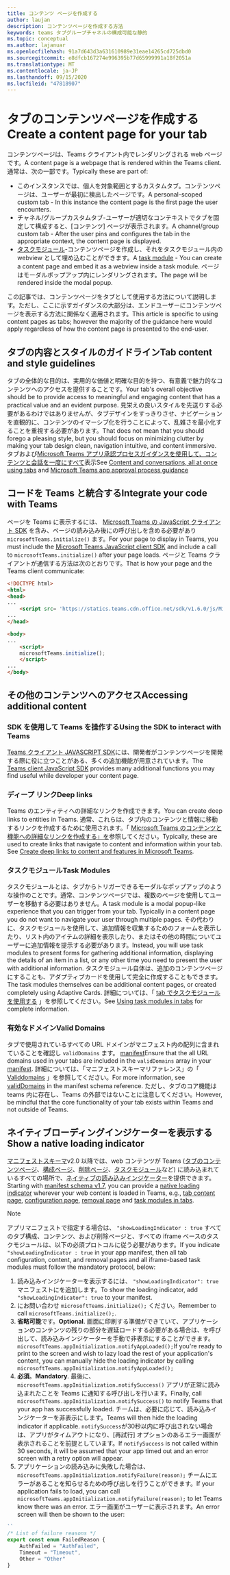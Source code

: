 ```yaml
---
title: コンテンツ ページを作成する
author: laujan
description: コンテンツページを作成する方法
keywords: teams タブグループチャネルの構成可能な静的
ms.topic: conceptual
ms.author: lajanuar
ms.openlocfilehash: 91a7d643d3a631610989e31eae14265cd725dbd0
ms.sourcegitcommit: e8dfcb167274e996395b77d65999991a18f2051a
ms.translationtype: MT
ms.contentlocale: ja-JP
ms.lasthandoff: 09/15/2020
ms.locfileid: "47818907"
---
```

# <a name="create-a-content-page-for-your-tab"></a><span data-ttu-id="d4c05-104">タブのコンテンツページを作成する</span><span class="sxs-lookup"><span data-stu-id="d4c05-104">Create a content page for your tab</span></span>

<span data-ttu-id="d4c05-105">コンテンツページは、Teams クライアント内でレンダリングされる web ページです。</span><span class="sxs-lookup"><span data-stu-id="d4c05-105">A content page is a webpage that is rendered within the Teams client.</span></span> <span data-ttu-id="d4c05-106">通常は、次の一部です。</span><span class="sxs-lookup"><span data-stu-id="d4c05-106">Typically these are part of:</span></span>

* <span data-ttu-id="d4c05-107">このインスタンスでは、個人を対象範囲とするカスタムタブ。コンテンツページは、ユーザーが最初に検出したページです。</span><span class="sxs-lookup"><span data-stu-id="d4c05-107">A personal-scoped custom tab - In this instance the content page is the first page the user encounters.</span></span>
* <span data-ttu-id="d4c05-108">チャネル/グループカスタムタブ-ユーザーが適切なコンテキストでタブを固定して構成すると、[コンテンツ] ページが表示されます。</span><span class="sxs-lookup"><span data-stu-id="d4c05-108">A channel/group custom tab - After the user pins and configures the tab in the appropriate context, the content page is displayed.</span></span>
* <span data-ttu-id="d4c05-109">[タスクモジュール](~/task-modules-and-cards/what-are-task-modules.md)-コンテンツページを作成し、それをタスクモジュール内の webview として埋め込むことができます。</span><span class="sxs-lookup"><span data-stu-id="d4c05-109">A [task module](~/task-modules-and-cards/what-are-task-modules.md) - You can create a content page and embed it as a webview inside a task module.</span></span> <span data-ttu-id="d4c05-110">ページはモーダルポップアップ内にレンダリングされます。</span><span class="sxs-lookup"><span data-stu-id="d4c05-110">The page will be rendered inside the modal popup.</span></span>

<span data-ttu-id="d4c05-111">この記事では、コンテンツページをタブとして使用する方法について説明します。ただし、ここに示すガイダンスの大部分は、エンドユーザーにコンテンツページを表示する方法に関係なく適用されます。</span><span class="sxs-lookup"><span data-stu-id="d4c05-111">This article is specific to using content pages as tabs; however the majority of the guidance here would apply regardless of how the content page is presented to the end-user.</span></span>

## <a name="tab-content-and-style-guidelines"></a><span data-ttu-id="d4c05-112">タブの内容とスタイルのガイドライン</span><span class="sxs-lookup"><span data-stu-id="d4c05-112">Tab content and style guidelines</span></span>

<span data-ttu-id="d4c05-113">タブの全体的な目的は、実用的な価値と明確な目的を持つ、有意義で魅力的なコンテンツへのアクセスを提供することです。</span><span class="sxs-lookup"><span data-stu-id="d4c05-113">Your tab's overall objective should be to provide access to meaningful and engaging content that has a practical value and an evident purpose.</span></span> <span data-ttu-id="d4c05-114">見栄えの良いスタイルを先送りする必要があるわけではありませんが、タブデザインをすっきりさせ、ナビゲーションを直観的に、コンテンツのイマーシブ化を行うことによって、乱雑さを最小化することを重視する必要があります。</span><span class="sxs-lookup"><span data-stu-id="d4c05-114">That does not mean that you should forego a pleasing style, but you should focus on minimizing clutter by making your tab design clean, navigation intuitive, and content immersive.</span></span> <span data-ttu-id="d4c05-115">タブおよび[Microsoft Teams アプリ承認プロセスガイダンス](~/concepts/deploy-and-publish/appsource/prepare/frequently-failed-cases.md)[を使用して、コンテンツと会話を一度にすべて](~/tabs/design/tabs.md)表示</span><span class="sxs-lookup"><span data-stu-id="d4c05-115">See [Content and conversations, all at once using tabs](~/tabs/design/tabs.md) and [Microsoft Teams app approval process guidance](~/concepts/deploy-and-publish/appsource/prepare/frequently-failed-cases.md)</span></span>

## <a name="integrate-your-code-with-teams"></a><span data-ttu-id="d4c05-116">コードを Teams と統合する</span><span class="sxs-lookup"><span data-stu-id="d4c05-116">Integrate your code with Teams</span></span>

<span data-ttu-id="d4c05-117">ページを Teams に表示するには、 [Microsoft Teams の JavaScript クライアント SDK](/javascript/api/overview/msteams-client?view=msteams-client-js-latest) を含み、ページの読み込み後にの呼び出しを含める必要があり `microsoftTeams.initialize()` ます。</span><span class="sxs-lookup"><span data-stu-id="d4c05-117">For your page to display in Teams, you must include the [Microsoft Teams JavaScript client SDK](/javascript/api/overview/msteams-client?view=msteams-client-js-latest) and include a call to `microsoftTeams.initialize()` after your page loads.</span></span> <span data-ttu-id="d4c05-118">ページと Teams クライアントが通信する方法は次のとおりです。</span><span class="sxs-lookup"><span data-stu-id="d4c05-118">That is how your page and the Teams client communicate:</span></span>

```html
<!DOCTYPE html>
<html>
<head>
...
    <script src= 'https://statics.teams.cdn.office.net/sdk/v1.6.0/js/MicrosoftTeams.min.js'></script>
...
</head>

<body>
...
    <script>
    microsoftTeams.initialize();
    </script>
...
</body>
```

## <a name="accessing-additional-content"></a><span data-ttu-id="d4c05-119">その他のコンテンツへのアクセス</span><span class="sxs-lookup"><span data-stu-id="d4c05-119">Accessing additional content</span></span>

### <a name="using-the-sdk-to-interact-with-teams"></a><span data-ttu-id="d4c05-120">SDK を使用して Teams を操作する</span><span class="sxs-lookup"><span data-stu-id="d4c05-120">Using the SDK to interact with Teams</span></span>

<span data-ttu-id="d4c05-121">[Teams クライアント JAVASCRIPT SDK](~/tabs/how-to/using-teams-client-sdk.md)には、開発者がコンテンツページを開発する際に役に立つことがある、多くの追加機能が用意されています。</span><span class="sxs-lookup"><span data-stu-id="d4c05-121">The [Teams client JavaScript SDK](~/tabs/how-to/using-teams-client-sdk.md) provides many additional functions you may find useful while developer your content page.</span></span>

### <a name="deep-links"></a><span data-ttu-id="d4c05-122">ディープ リンク</span><span class="sxs-lookup"><span data-stu-id="d4c05-122">Deep links</span></span>

<span data-ttu-id="d4c05-123">Teams のエンティティへの詳細なリンクを作成できます。</span><span class="sxs-lookup"><span data-stu-id="d4c05-123">You can create deep links to entities in Teams.</span></span> <span data-ttu-id="d4c05-124">通常、これらは、タブ内のコンテンツと情報に移動するリンクを作成するために使用されます。「 [Microsoft Teams のコンテンツと機能への詳細なリンクを作成する」を](~/concepts/build-and-test/deep-links.md)参照してください。</span><span class="sxs-lookup"><span data-stu-id="d4c05-124">Typically, these are used to create links that navigate to content and information within your tab. See [Create deep links to content and features in Microsoft Teams](~/concepts/build-and-test/deep-links.md).</span></span>

### <a name="task-modules"></a><span data-ttu-id="d4c05-125">タスクモジュール</span><span class="sxs-lookup"><span data-stu-id="d4c05-125">Task Modules</span></span>

<span data-ttu-id="d4c05-126">タスクモジュールとは、タブからトリガーできるモーダルなポップアップのような操作のことです。通常、コンテンツページでは、複数のページを使用してユーザーを移動する必要はありません。</span><span class="sxs-lookup"><span data-stu-id="d4c05-126">A task module is a modal popup-like experience that you can trigger from your tab. Typically in a content page you do not want to navigate your user through multiple pages.</span></span> <span data-ttu-id="d4c05-127">その代わりに、タスクモジュールを使用して、追加情報を収集するためのフォームを表示したり、リスト内のアイテムの詳細を表示したり、またはその他の時間についてユーザーに追加情報を提示する必要があります。</span><span class="sxs-lookup"><span data-stu-id="d4c05-127">Instead, you will use task modules to present forms for gathering additional information, displaying the details of an item in a list, or any other time you need to present the user with additional information.</span></span> <span data-ttu-id="d4c05-128">タスクモジュール自体は、追加のコンテンツページにすることも、アダプティブカードを使用して完全に作成することもできます。</span><span class="sxs-lookup"><span data-stu-id="d4c05-128">The task modules themselves can be additional content pages, or created completely using Adaptive Cards.</span></span> <span data-ttu-id="d4c05-129">詳細については、「 [tab でタスクモジュールを使用する](~/task-modules-and-cards/task-modules/task-modules-tabs.md) 」を参照してください。</span><span class="sxs-lookup"><span data-stu-id="d4c05-129">See [Using task modules in tabs](~/task-modules-and-cards/task-modules/task-modules-tabs.md) for complete information.</span></span>

### <a name="valid-domains"></a><span data-ttu-id="d4c05-130">有効なドメイン</span><span class="sxs-lookup"><span data-stu-id="d4c05-130">Valid Domains</span></span>

<span data-ttu-id="d4c05-131">タブで使用されているすべての URL ドメインがマニフェスト内の配列に含まれていることを確認し `validDomains` ます。 [manifest](~/concepts/build-and-test/apps-package.md)</span><span class="sxs-lookup"><span data-stu-id="d4c05-131">Ensure that the all URL domains used in your tabs are included in the `validDomains` array in your [manifest](~/concepts/build-and-test/apps-package.md).</span></span> <span data-ttu-id="d4c05-132">詳細については、「マニフェストスキーマリファレンス」の「 [Validdomains](~/resources/schema/manifest-schema.md#validdomains) 」を参照してください。</span><span class="sxs-lookup"><span data-stu-id="d4c05-132">For more information, see [validDomains](~/resources/schema/manifest-schema.md#validdomains) in the manifest schema reference.</span></span> <span data-ttu-id="d4c05-133">ただし、タブのコア機能は teams 内に存在し、Teams の外部ではないことに注意してください。</span><span class="sxs-lookup"><span data-stu-id="d4c05-133">However, be mindful that the core functionality of your tab exists within Teams and not outside of Teams.</span></span>

## <a name="show-a-native-loading-indicator"></a><span data-ttu-id="d4c05-134">ネイティブローディングインジケーターを表示する</span><span class="sxs-lookup"><span data-stu-id="d4c05-134">Show a native loading indicator</span></span>

<span data-ttu-id="d4c05-135">[マニフェストスキーマ](../../../resources/schema/manifest-schema.md)v2.0 以降では、web コンテンツが Teams ([タブのコンテンツページ](#integrate-your-code-with-teams)、[構成ページ](configuration-page.md)、[削除ページ](removal-page.md)、[タスクモジュール](../../../task-modules-and-cards/task-modules/task-modules-tabs.md)など) に読み込まれているすべての場所で、[ネイティブの読み込みインジケーター](../../../resources/schema/manifest-schema.md#showloadingindicator)を提供できます。</span><span class="sxs-lookup"><span data-stu-id="d4c05-135">Starting with [manifest schema v1.7](../../../resources/schema/manifest-schema.md), you can provide a [native loading indicator](../../../resources/schema/manifest-schema.md#showloadingindicator) wherever your web content is loaded in Teams, e.g., [tab content page](#integrate-your-code-with-teams), [configuration page](configuration-page.md), [removal page](removal-page.md) and [task modules in tabs](../../../task-modules-and-cards/task-modules/task-modules-tabs.md).</span></span>

> [!NOTE]
> <span data-ttu-id="d4c05-136">アプリマニフェストで指定する場合は、  `"showLoadingIndicator : true`  すべてのタブ構成、コンテンツ、および削除ページと、すべての iframe ベースのタスクモジュールは、以下の必須プロトコルに従う必要があります。</span><span class="sxs-lookup"><span data-stu-id="d4c05-136">If you indicate  `"showLoadingIndicator : true`  in your app manifest, then all tab configuration, content, and removal pages and all iframe-based task modules must follow the mandatory protocol, below:</span></span>

1. <span data-ttu-id="d4c05-137">読み込みインジケーターを表示するには、 `"showLoadingIndicator": true` マニフェストにを追加します。</span><span class="sxs-lookup"><span data-stu-id="d4c05-137">To show the loading indicator, add `"showLoadingIndicator": true` to your manifest.</span></span> 
2. <span data-ttu-id="d4c05-138">にお問い合わせ `microsoftTeams.initialize();` ください。</span><span class="sxs-lookup"><span data-stu-id="d4c05-138">Remember to call `microsoftTeams.initialize();`.</span></span>
3. <span data-ttu-id="d4c05-139">**省略可能**です。</span><span class="sxs-lookup"><span data-stu-id="d4c05-139">**Optional**.</span></span> <span data-ttu-id="d4c05-140">画面に印刷する準備ができていて、アプリケーションのコンテンツの残りの部分を遅延ロードする必要がある場合は、を呼び出して、読み込みインジケーターを手動で非表示にすることができます。 `microsoftTeams.appInitialization.notifyAppLoaded();`</span><span class="sxs-lookup"><span data-stu-id="d4c05-140">If you're ready to print to the screen and wish to lazy load the rest of your application's content, you can manually hide the loading indicator by calling `microsoftTeams.appInitialization.notifyAppLoaded();`</span></span>
4. <span data-ttu-id="d4c05-141">**必須**。</span><span class="sxs-lookup"><span data-stu-id="d4c05-141">**Mandatory**.</span></span> <span data-ttu-id="d4c05-142">最後に、 `microsoftTeams.appInitialization.notifySuccess()` アプリが正常に読み込まれたことを Teams に通知する呼び出しを行います。</span><span class="sxs-lookup"><span data-stu-id="d4c05-142">Finally, call `microsoftTeams.appInitialization.notifySuccess()` to notify Teams that your app has successfully loaded.</span></span> <span data-ttu-id="d4c05-143">チームは、必要に応じて、読み込みインジケーターを非表示にします。</span><span class="sxs-lookup"><span data-stu-id="d4c05-143">Teams will then hide the loading indicator if applicable.</span></span> <span data-ttu-id="d4c05-144">`notifySuccess`が30秒以内に呼び出されない場合は、アプリがタイムアウトになり、[再試行] オプションのあるエラー画面が表示されることを前提としています。</span><span class="sxs-lookup"><span data-stu-id="d4c05-144">If  `notifySuccess`  is not called within 30 seconds, it will be assumed that your app timed out and an error screen with a retry option will appear.</span></span>
5. <span data-ttu-id="d4c05-145">アプリケーションの読み込みに失敗した場合は、 `microsoftTeams.appInitialization.notifyFailure(reason);` チームにエラーがあることを知らせるための呼び出しを行うことができます。</span><span class="sxs-lookup"><span data-stu-id="d4c05-145">If your application fails to load, you can call `microsoftTeams.appInitialization.notifyFailure(reason);` to let Teams know there was an error.</span></span> <span data-ttu-id="d4c05-146">エラー画面がユーザーに表示されます。</span><span class="sxs-lookup"><span data-stu-id="d4c05-146">An error screen will then be shown to the user:</span></span>

```typescript
``
/* List of failure reasons */
export const enum FailedReason {
    AuthFailed = "AuthFailed",
    Timeout = "Timeout",
    Other = "Other"
}
```
>
